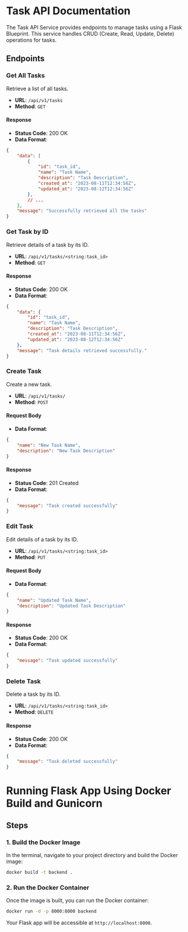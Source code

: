 # Task API Documentation

The Task API Service provides endpoints to manage tasks using a Flask Blueprint. This service handles CRUD (Create, Read, Update, Delete) operations for tasks.

## Endpoints

### Get All Tasks

Retrieve a list of all tasks.

- **URL**: `/api/v1/tasks`
- **Method**: `GET`

#### Response

- **Status Code**: 200 OK
- **Data Format**:
```json
{
    "data": [
        {
            "id": "task_id",
            "name": "Task Name",
            "description": "Task Description",
            "created_at": "2023-08-11T12:34:56Z",
            "updated_at": "2023-08-12T12:34:56Z"
        },
        // ...
    ],
    "message": "Successfully retrieved all the tasks"
}
```

### Get Task by ID

Retrieve details of a task by its ID.

- **URL**: `/api/v1/tasks/<string:task_id>`
- **Method**: `GET`

#### Response

- **Status Code**: 200 OK
- **Data Format**:
```json
{
    "data": {
        "id": "task_id",
        "name": "Task Name",
        "description": "Task Description",
        "created_at": "2023-08-11T12:34:56Z",
        "updated_at": "2023-08-12T12:34:56Z"
    },
    "message": "Task details retrieved successfully."
}
```

### Create Task

Create a new task.

- **URL**: `/api/v1/tasks/`
- **Method**: `POST`

#### Request Body

- **Data Format**:
```json
{
    "name": "New Task Name",
    "description": "New Task Description"
}
```

#### Response

- **Status Code**: 201 Created
- **Data Format**:
```json
{
    "message": "Task created successfully"
}
```

### Edit Task

Edit details of a task by its ID.

- **URL**: `/api/v1/tasks/<string:task_id>`
- **Method**: `PUT`

#### Request Body

- **Data Format**:
```json
{
    "name": "Updated Task Name",
    "description": "Updated Task Description"
}
```

#### Response

- **Status Code**: 200 OK
- **Data Format**:
```json
{
    "message": "Task updated successfully"
}
```

### Delete Task

Delete a task by its ID.

- **URL**: `/api/v1/tasks/<string:task_id>`
- **Method**: `DELETE`

#### Response

- **Status Code**: 200 OK
- **Data Format**:
```json
{
    "message": "Task deleted successfully"
}
```

# Running Flask App Using Docker Build and Gunicorn

## Steps

### 1. Build the Docker Image

In the terminal, navigate to your project directory and build the Docker image:

```bash
docker build -t backend .
```

### 2. Run the Docker Container

Once the image is built, you can run the Docker container:

```bash
docker run -d -p 8000:8000 backend
```

Your Flask app will be accessible at `http://localhost:8000`.
